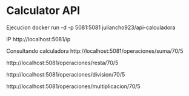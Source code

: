 # Calculator API

Ejecucion
docker run -d -p 5081:5081 juliancho923/api-calculadora

IP
http://localhost:5081/ip

Consultando calculadora
http://localhost:5081/operaciones/suma/70/5

http://localhost:5081/operaciones/resta/70/5

http://localhost:5081/operaciones/division/70/5

http://localhost:5081/operaciones/multiplicacion/70/5